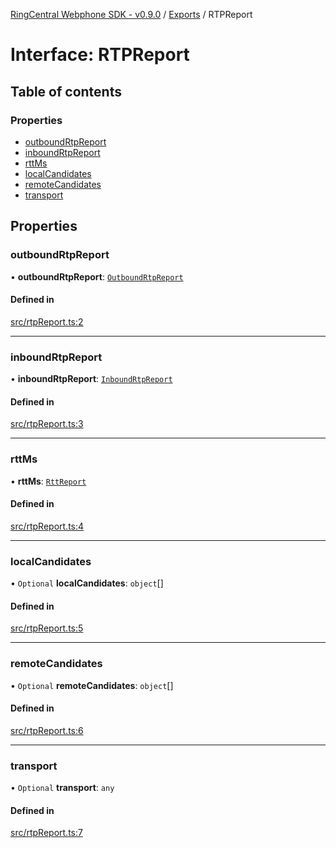 [RingCentral Webphone SDK - v0.9.0](../README.md) / [Exports](../modules.md) / RTPReport

# Interface: RTPReport

## Table of contents

### Properties

- [outboundRtpReport](RTPReport.md#outboundrtpreport)
- [inboundRtpReport](RTPReport.md#inboundrtpreport)
- [rttMs](RTPReport.md#rttms)
- [localCandidates](RTPReport.md#localcandidates)
- [remoteCandidates](RTPReport.md#remotecandidates)
- [transport](RTPReport.md#transport)

## Properties

### outboundRtpReport

• **outboundRtpReport**: [`OutboundRtpReport`](../modules.md#outboundrtpreport)

#### Defined in

[src/rtpReport.ts:2](https://github.com/nerdchacha/ringcentral-web-phone/blob/491aafd/src/rtpReport.ts#L2)

___

### inboundRtpReport

• **inboundRtpReport**: [`InboundRtpReport`](../modules.md#inboundrtpreport)

#### Defined in

[src/rtpReport.ts:3](https://github.com/nerdchacha/ringcentral-web-phone/blob/491aafd/src/rtpReport.ts#L3)

___

### rttMs

• **rttMs**: [`RttReport`](../modules.md#rttreport)

#### Defined in

[src/rtpReport.ts:4](https://github.com/nerdchacha/ringcentral-web-phone/blob/491aafd/src/rtpReport.ts#L4)

___

### localCandidates

• `Optional` **localCandidates**: `object`[]

#### Defined in

[src/rtpReport.ts:5](https://github.com/nerdchacha/ringcentral-web-phone/blob/491aafd/src/rtpReport.ts#L5)

___

### remoteCandidates

• `Optional` **remoteCandidates**: `object`[]

#### Defined in

[src/rtpReport.ts:6](https://github.com/nerdchacha/ringcentral-web-phone/blob/491aafd/src/rtpReport.ts#L6)

___

### transport

• `Optional` **transport**: `any`

#### Defined in

[src/rtpReport.ts:7](https://github.com/nerdchacha/ringcentral-web-phone/blob/491aafd/src/rtpReport.ts#L7)
